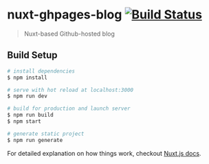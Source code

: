 # nuxt-ghpages-blog [![Build Status](https://travis-ci.org/mhgbrown/nuxt-ghpages-blog.svg?branch=master)](http://travis-ci.org/mhgbrown/nuxt-ghpages-blog)

> Nuxt-based Github-hosted blog

## Build Setup

``` bash
# install dependencies
$ npm install

# serve with hot reload at localhost:3000
$ npm run dev

# build for production and launch server
$ npm run build
$ npm start

# generate static project
$ npm run generate
```

For detailed explanation on how things work, checkout [Nuxt.js docs](https://nuxtjs.org).

